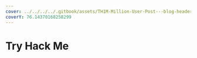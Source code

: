 ```yaml
---
cover: ../../../../.gitbook/assets/TH1M-Million-User-Post---blog-header-02-02.png
coverY: 76.14370168258299
---
```


# Try Hack Me


